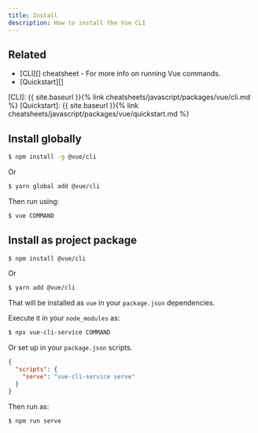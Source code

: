 ```yaml
---
title: Install
description: How to install the Vue CLI
---
```



## Related

- [CLI][] cheatsheet - For more info on running Vue commands.
- [Quickstart][]

[CLI]: {{ site.baseurl }}{% link cheatsheets/javascript/packages/vue/cli.md %}
[Quickstart]: {{ site.baseurl }}{% link cheatsheets/javascript/packages/vue/quickstart.md %}


## Install globally

```sh
$ npm install -g @vue/cli
```

Or

```sh
$ yarn global add @vue/cli
```

Then run using:

```sh
$ vue COMMAND
```


## Install as project package

```sh
$ npm install @vue/cli
```

Or

```sh
$ yarn add @vue/cli
```

That will be installed as `vue` in your `package.json` dependencies.

Execute it in your `node_modules` as:

```sh
$ npx vue-cli-service COMMAND
```

Or set up in your `package.json` scripts.

```json
{
  "scripts": {
    "serve": "vue-cli-service serve"
  }
}
```

Then run as:

```sh
$ npm run serve
```

